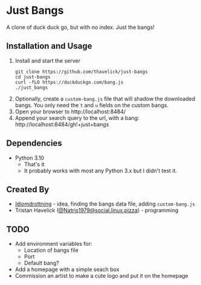 # Just Bangs

A clone of duck duck go, but with no index. Just the bangs!

## Installation and Usage

1. Install and start the server
    ```
    git clone https://github.com/thavelick/just-bangs
    cd just-bangs
    curl -fLO https://duckduckgo.com/bang.js
    ./just_bangs
    ```
2. Optionally, create a `custom-bang.js` file that will shadow the
   downloaded bangs. You only need the `t` and `u` fields on the
   custom bangs.
3. Open your browser to http://localhost:8484/
4. Append your search query to the url, with a bang:
   http://localhost:8484/gh!+just+bangs

## Dependencies
* Python 3.10
  * That's it
  * It probably works with most any Python 3.x but I didn't test it.

## Created By
* [Idiomdrottning](https://idiomdrottning.org/about) - idea, finding the bangs data file, adding `custom-bang.js`
* Tristan Havelick ([@Natris1979@social.linux.pizza](https://social.linux.pizza/@Natris1979)) - programming

## TODO
* Add environment variables for:
  * Location of bangs file
  * Port
  * Default bang?
* Add a homepage with a simple seach box
* Commission an artist to make a cute logo and put it on the homepage
